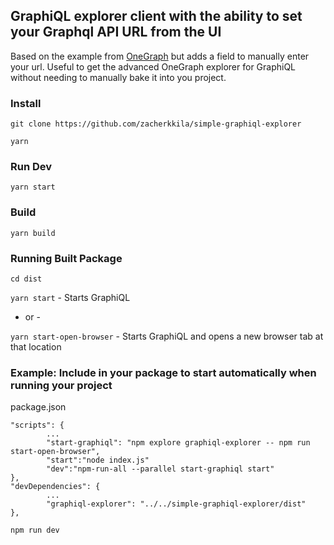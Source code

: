 ## GraphiQL explorer client with the ability to set your Graphql API URL from the UI

Based on the example from [OneGraph](https://github.com/OneGraph/graphiql-explorer) but adds a field to manually enter your url. Useful to get the advanced OneGraph explorer for GraphiQL without needing to manually bake it into you project.

### Install

`git clone https://github.com/zacherkkila/simple-graphiql-explorer`

`yarn`

### Run Dev

`yarn start`

### Build

`yarn build`

### Running Built Package

`cd dist`

`yarn start` - Starts GraphiQL

- or -

`yarn start-open-browser` - Starts GraphiQL and opens a new browser tab at that location

### Example: Include in your package to start automatically when running your project

package.json
```
"scripts": {
        ...
        "start-graphiql": "npm explore graphiql-explorer -- npm run start-open-browser",
        "start":"node index.js"
        "dev":"npm-run-all --parallel start-graphiql start"
},
"devDependencies": {
        ...
        "graphiql-explorer": "../../simple-graphiql-explorer/dist"
},
```

`npm run dev`


